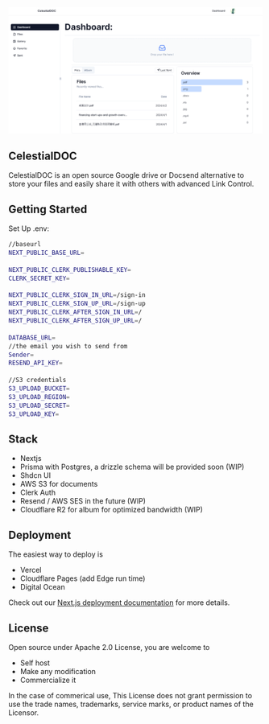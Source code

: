 

<img src="./public/Demo.png" alt="CelestialDOC dashboard" />

## CelestialDOC

CelestialDOC is an open source Google drive or Docsend alternative to store your files and easily share it with others with advanced Link Control. 

## Getting Started

Set Up .env:

```bash
//baseurl
NEXT_PUBLIC_BASE_URL=

NEXT_PUBLIC_CLERK_PUBLISHABLE_KEY=
CLERK_SECRET_KEY=

NEXT_PUBLIC_CLERK_SIGN_IN_URL=/sign-in 
NEXT_PUBLIC_CLERK_SIGN_UP_URL=/sign-up 
NEXT_PUBLIC_CLERK_AFTER_SIGN_IN_URL=/
NEXT_PUBLIC_CLERK_AFTER_SIGN_UP_URL=/

DATABASE_URL=
//the email you wish to send from 
Sender=
RESEND_API_KEY=

//S3 credentials
S3_UPLOAD_BUCKET=
S3_UPLOAD_REGION=
S3_UPLOAD_SECRET=
S3_UPLOAD_KEY=

```


## Stack

- Nextjs
- Prisma with Postgres, a drizzle schema will be provided soon (WIP)
- Shdcn UI
- AWS S3 for documents
- Clerk Auth
- Resend / AWS SES in the future (WIP)
- Cloudflare R2 for album for optimized bandwidth (WIP)



## Deployment

The easiest way to deploy is 
- Vercel
- Cloudflare Pages (add Edge run time)
- Digital Ocean

Check out our [Next.js deployment documentation](https://nextjs.org/docs/deployment) for more details.

## License

Open source under Apache 2.0 License, you are welcome to 

- Self host
- Make any modification 
- Commercialize it

In the case of commerical use, This License does not grant permission to use the trade names, trademarks, service marks, or product names of the Licensor. 

